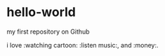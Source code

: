 # hello-world
my first repository on Github

i love :watching cartoon: :listen music:, and :money:.
